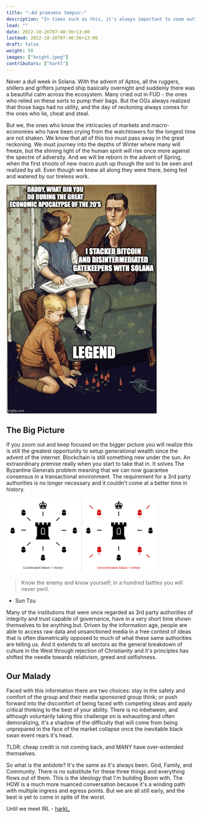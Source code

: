```yaml
---
title: "💥Ad praesens tempus💥"
description: "In times such as this, it's always important to zoom out"
lead: ""
date: 2022-10-26T07:40:56+13:00
lastmod: 2022-10-26T07:40:56+13:00
draft: false
weight: 50
images: ["knight.jpeg"]
contributors: ["harkl"]
---
```


Never a dull week in Solana. With the advent of Aptos, all the ruggers, shillers and grifters jumped ship basically overnight and suddenly there was a beautiful calm across the ecosystem. Many cried out in FUD - the ones who relied on these sorts to pump their bags. But the OGs always realized that those bags had no utility, and the day of reckoning always comes for the ones who lie, cheat and steal.

But we, the ones who know the intricacies of markets and macro-economies who have been crying from the watchtowers for the longest time are not shaken. We know that all of this too must pass away in the great reckoning. We must journey into the depths of Winter where many will freeze, but the shining light of the human spirit will rise once more against the spectre of adversity. And we will be reborn in the advent of Spring, when the first shoots of new macro push up though the soil to be seen and realized by all. Even though we knew all along they were there, being fed and watered by our tireless work.

<img src="daddy.jpeg" alt="Daddy Meme" width="400"/>

## The Big Picture

If you zoom out and keep focused on the bigger picture you will realize this is still the greatest opportunity to setup generational wealth since the advent of the internet. Blockchain is still something new under the sun. An extraordinary premise really when you start to take that in. It solves The Byzantine Generals problem meaning that we can now guarantee consensus in a transactional environment. The requirement for a 3rd party authorities is no longer necessary and it couldn't come at a better time in history. 

<img src="generals.png" alt="Byzantine Generals Problem" width="400"/>

> Know the enemy and know yourself; in a hundred battles you will never peril.

- Sun Tzu

Many of the institutions that were once regarded as 3rd party authorities of integrity and trust capable of governance, have in a very short time shown themselves to be anything but. Driven by the information age, people are able to access raw data and unsanctioned media in a free contest of ideas that is often diametrically opposed to much of what these same authorities are telling us. And it extends to all sectors as the general breakdown of culture in the West through rejection of Christianity and it's principles has shifted the needle towards relativism, greed and selfishness.

## Our Malady

Faced with this information there are two choices: stay in the safety and comfort of the group and their media sponsored group think; or push forward into the discomfort of being faced with competing ideas and apply critical thinking to the best of your ability. There is no inbetween, and although voluntarily taking this challenge on is exhausting and often demoralizing, it's a shadow of the difficulty that will come from being unprepared in the face of the market collapse once the inevitable black swan event rears it's head.

TLDR: cheap credit is not coming back, and MANY have over-extended themselves.

So what is the antidote? It's the same as it's always been. God, Family, and Community. There is no substitute for these three things and everything flows out of them. This is the ideology that I'm building Boom with. The HOW is a much more nuanced conversation because it's a winding path with multiple ingress and egress points. But we are all still early, and the best is yet to come in spite of the worst.

Until we meet IRL - [harkl_](https://app.boom.army/harkl)